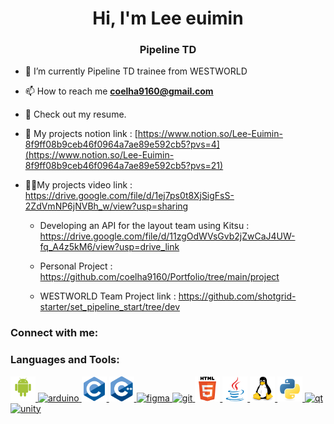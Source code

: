 <h1 align="center">Hi, I'm Lee euimin</h1>
<h3 align="center">Pipeline TD</h3>

- 🔭 I’m currently Pipeline TD trainee from WESTWORLD

- 📫 How to reach me **[coelha9160@gmail.com](mailto:coelha9160@gmail.com)**

- 📙 Check out my resume.

- 📖 My projects notion link : [https://www.notion.so/Lee-Euimin-8f9ff08b9ceb46f0964a7ae89e592cb5?pvs=4](https://www.notion.so/Lee-Euimin-8f9ff08b9ceb46f0964a7ae89e592cb5?pvs=21)

- 👨‍💻My projects video link : https://drive.google.com/file/d/1ej7ps0t8XjSigFsS-2ZdVmNP6jNVBh_w/view?usp=sharing

    - Developing an API for the layout team using Kitsu : https://drive.google.com/file/d/11zgOdWVsGvb2jZwCaJ4UW-fq_A4z5kM6/view?usp=drive_link

    - Personal Project : https://github.com/coelha9160/Portfolio/tree/main/project
    
    - WESTWORLD Team Project link : https://github.com/shotgrid-starter/set_pipeline_start/tree/dev


<h3 align="left">Connect with me:</h3>
<p align="left">
</p>

<h3 align="left">Languages and Tools:</h3>
<p align="left"> <a href="https://developer.android.com" target="_blank" rel="noreferrer"> <img src="https://raw.githubusercontent.com/devicons/devicon/master/icons/android/android-original-wordmark.svg" alt="android" width="40" height="40"/> </a> <a href="https://www.arduino.cc/" target="_blank" rel="noreferrer"> <img src="https://cdn.worldvectorlogo.com/logos/arduino-1.svg" alt="arduino" width="40" height="40"/> </a> <a href="https://www.cprogramming.com/" target="_blank" rel="noreferrer"> <img src="https://raw.githubusercontent.com/devicons/devicon/master/icons/c/c-original.svg" alt="c" width="40" height="40"/> </a> <a href="https://www.w3schools.com/cpp/" target="_blank" rel="noreferrer"> <img src="https://raw.githubusercontent.com/devicons/devicon/master/icons/cplusplus/cplusplus-original.svg" alt="cplusplus" width="40" height="40"/> </a> <a href="https://www.figma.com/" target="_blank" rel="noreferrer"> <img src="https://www.vectorlogo.zone/logos/figma/figma-icon.svg" alt="figma" width="40" height="40"/> </a> <a href="https://git-scm.com/" target="_blank" rel="noreferrer"> <img src="https://www.vectorlogo.zone/logos/git-scm/git-scm-icon.svg" alt="git" width="40" height="40"/> </a> <a href="https://www.w3.org/html/" target="_blank" rel="noreferrer"> <img src="https://raw.githubusercontent.com/devicons/devicon/master/icons/html5/html5-original-wordmark.svg" alt="html5" width="40" height="40"/> </a> <a href="https://www.java.com" target="_blank" rel="noreferrer"> <img src="https://raw.githubusercontent.com/devicons/devicon/master/icons/java/java-original.svg" alt="java" width="40" height="40"/> </a> <a href="https://www.linux.org/" target="_blank" rel="noreferrer"> <img src="https://raw.githubusercontent.com/devicons/devicon/master/icons/linux/linux-original.svg" alt="linux" width="40" height="40"/> </a> <a href="https://www.python.org" target="_blank" rel="noreferrer"> <img src="https://raw.githubusercontent.com/devicons/devicon/master/icons/python/python-original.svg" alt="python" width="40" height="40"/> </a> <a href="https://www.qt.io/" target="_blank" rel="noreferrer"> <img src="https://upload.wikimedia.org/wikipedia/commons/0/0b/Qt_logo_2016.svg" alt="qt" width="40" height="40"/> </a> <a href="https://unity.com/" target="_blank" rel="noreferrer"> <img src="https://www.vectorlogo.zone/logos/unity3d/unity3d-icon.svg" alt="unity" width="40" height="40"/> </a> </p>

